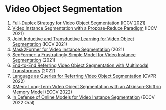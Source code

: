 # Video Object Segmentation
1. [Full-Duplex Strategy for Video Object Segmentation](https://arxiv.org/abs/2108.03151) (ICCV 2021)
2. [Video Instance Segmentation with a Propose-Reduce Paradigm](https://arxiv.org/abs/2103.13746) (ICCV 2021)
3. [Joint Inductive and Transductive Learning for Video Object Segmentation](https://arxiv.org/abs/2108.03679) (ICCV 2021)
4. [Mask2Former for Video Instance Segmentation](https://arxiv.org/abs/2112.10764) (2021)
5. [SeqFormer: a Frustratingly Simple Model for Video Instance Segmentation](https://arxiv.org/abs/2112.08275) (2021)
6. [End-to-End Referring Video Object Segmentation with Multimodal Transformers](https://arxiv.org/abs/2111.14821) (2022)
7. [Language as Queries for Referring Video Object Segmentation](https://arxiv.org/abs/2201.00487) (CVPR 2022)
8. [XMem: Long-Term Video Object Segmentation with an Atkinson-Shiffrin Memory Model](https://arxiv.org/abs/2207.07115) (ECCV 2022)
9. [In Defense of Online Models for Video Instance Segmentation](https://arxiv.org/abs/2207.10661) (ECCV 2022 Oral)

